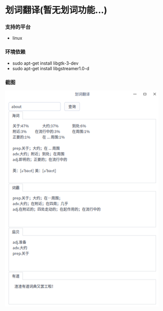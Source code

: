 
# 划词翻译(暂无划词功能...)
### 支持的平台
- linux
### 环境依赖
- sudo apt-get install libgtk-3-dev
- sudo apt-get install libgstreamer1.0-d
### 截图
![Screenshot](src/Screenshot.png)
